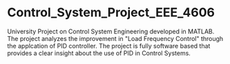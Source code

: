# Control_System_Project_EEE_4606
University Project on Control System Engineering developed in MATLAB. The project analyzes the improvement in "Load Frequency Control" through the applcation of PID controller. The project is fully software based that provides a clear insight about the use of PID in Control Systems.
